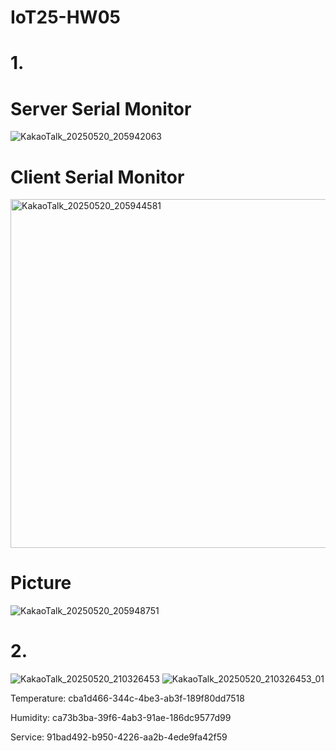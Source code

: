 # IoT25-HW05

# 1.
# Server Serial Monitor
![KakaoTalk_20250520_205942063](https://github.com/user-attachments/assets/9774e9e3-f185-4b56-8fd6-c30abc508d57)
# Client Serial Monitor
<img width="558" alt="KakaoTalk_20250520_205944581" src="https://github.com/user-attachments/assets/37044c1f-10ba-4254-8725-e1ee1abdba40" />


# Picture

![KakaoTalk_20250520_205948751](https://github.com/user-attachments/assets/f9567fa3-cb83-408a-ba5d-4919116678e9)


# 2.
![KakaoTalk_20250520_210326453](https://github.com/user-attachments/assets/8e4ef94b-20fe-4924-9aa6-d191a6f8e103)
![KakaoTalk_20250520_210326453_01](https://github.com/user-attachments/assets/ee5c7052-6c8a-4875-8e1a-d5c0661e6776)


Temperature: cba1d466-344c-4be3-ab3f-189f80dd7518

Humidity: ca73b3ba-39f6-4ab3-91ae-186dc9577d99

Service: 91bad492-b950-4226-aa2b-4ede9fa42f59

